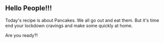 ## Hello People!!!

Today's recipe is about Pancakes. We all go out and eat them. But it's time end your lockdown cravings and make some quickly at home.

Are you ready?!